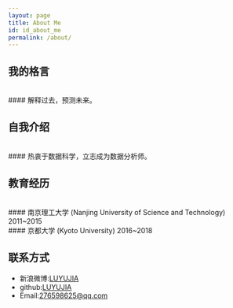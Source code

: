 ```yaml
---
layout: page
title: About Me
id: id_about_me
permalink: /about/
---
```

<!--
[我](http://7xlgu7.com1.z0.glb.clouddn.com/me.jpg)
-->

我的格言
---
<br>
#### 解释过去，预测未来。
<br>

自我介绍
---
<br>
#### 热衷于数据科学，立志成为数据分析师。
<br>

教育经历
---
<br>
#### 南京理工大学 (Nanjing University of Science and Technology)   2011~2015
<br>
#### 京都大学 (Kyoto University)  2016~2018
<br>

联系方式
---

- 新浪微博:<a href="http://www.weibo.com/u/5106974709">LUYUJIA</a>
- github:<a href="https://github.com/LUYUJIA">LUYUJIA</a>
- Email:<276598625@qq.com>
